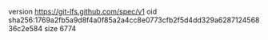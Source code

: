 version https://git-lfs.github.com/spec/v1
oid sha256:1769a2fb5a9d8f4a0f85a2a4cc8e0773cfb2f5d4dd329a628712456836c2e584
size 6774
